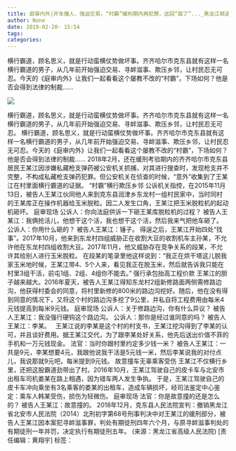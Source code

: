 ```yaml
---
title: 庭审内外|开车撞人、强迫交易，“村霸”缓刑期内再犯罪，这回“栽了”..._黑龙江频道
author: None
date: 2019-02-20- 15:54
tags: 
categories: 
---
```

横行霸道，顾名思义，就是行动蛮横仗势做坏事。齐齐哈尔市克东县就有这样一名横行霸道的男子，从几年前开始强迫交易、寻衅滋事、欺压乡邻，让村民忍无可忍。今天的《庭审内外》让我们一起看看这个屡教不改的“村霸”，下场如何？他是否会得到法律的制裁......
<!-- more -->
                
<img align="center" border="0" src="http://p2.ifengimg.com/a/2016/0810/204c433878d5cf9size1_w16_h16.png" />
                
            
横行霸道，顾名思义，就是行动蛮横仗势做坏事。齐齐哈尔市克东县就有这样一名横行霸道的男子，从几年前开始强迫交易、寻衅滋事、欺压乡邻，让村民忍无可忍。
横行霸道，顾名思义，就是行动蛮横仗势做坏事。齐齐哈尔市克东县就有这样一名横行霸道的男子，从几年前开始强迫交易、寻衅滋事、欺压乡邻，让村民忍无可忍。今天的《庭审内外》让我们一起看看这个屡教不改的“村霸”，下场如何？他是否会得到法律的制裁......
2018年2月，还在缓刑考验期内的齐齐哈尔市克东县居民王某江因涉嫌私藏枪支弹药被公安机关抓捕，对其进行搜查时，发现枪支并不完整，不构成私藏枪支弹药犯罪。但公安机关在侦查的时候，“意外”收集到了王某江在村里面横行霸道的证据。
“村霸”横行欺压乡邻
公诉机关指控，在2015年11月13日，被告人王某江伙同他人来到克东县润津乡东龙村一组村民家中，当时同村的王某库正在操作机器给玉米脱粒。因二人发生口角，王某江把玉米脱粒机的起动机砸坏。
庭审现场
公诉人：你向法庭供诉一下砸王某库脱粒机的过程？
被告人王某江：我俩抢活儿，他想干这个活，我也想干这个活，然后我来气把他车砸了。
公诉人：你用什么砸的？
被告人王某江：锤子。
得逞之后，王某江开始四处“找事”。2017年10月，他来到东龙村四组威胁正在收割大豆的收割机车主孙某，不允许他在东龙村四组收割大豆。2017年11月，他又威胁存在竞争关系的段某，不允许其给别人进行玉米脱粒。
在段某的笔录里他这样说到：“我正在烘干塔这儿脱我家玉米地时候，王某江带4、5个人来，看见我正在脱玉米，然后就告诉我只能在村里3组干活，前屯1组、2组、4组你不能去。”
强行承包抬高工程价款
王某江的胆子越来越大。2016年夏天，被告人王某江得知东龙村2组新修路面两侧需修路边沟，他获得村委会的同意，将村里新修的800米的路边沟挖好。随后，他在没有得到同意的情况下，又将这个村的路边沟多挖了9公里，并私自将工程费用由每米4元钱提高到每米9元钱。
庭审现场
公诉人：关于修路边沟，你有什么异议？
被告人王某江：我没强行硬钩这个路边沟。
公诉人：那你是经过谁同意的吗？
被告人王某江：李某。
 
王某江说的李某是这个村的村支书，王某江挖沟得到了李某的认可，并且谈好费用。据王某江交代，为了跟李某处好关系，他先后送出价值不菲的手机和一万元钱现金。
法官：当时你跟村里约定多少钱一米？
被告人王某江：一共是9元，李某想要4元，我跟他说我干活是5元钱一米，然后李某说我的对付点儿，我说那就9元吧，每米提到9元钱。
故意撞车无辜乘客受伤
王某江不仅横行乡里，还把这股霸道劲带出了村。2016年10月，王某江驾驶自己的皮卡车与北安市出租车司机娄某在路上相遇，因为错车两人发生争执。
于是，王某江驾驶自己的皮卡车冲向乘坐有3名乘客的娄某的出租车，造成车辆损坏，经司法鉴定中心鉴定：乘车人韩某受伤，损伤为轻微伤。
庭审现场
法官：你是故意撞的还是怎么的？
被告人王某江：故意撞的。
2018年12月，克东县人民法院宣判：撤销黑龙江省北安市人民法院（2014）北刑初字第68号刑事判决中对王某江的缓刑部分，被告人王某江因本案犯寻衅滋事罪，判处有期徒刑四年六个月，与原寻衅滋事判处的有期徒刑一年并罚，决定执行有期徒刑五年。
(来源：黑龙江省高级人民法院)
[责任编辑：黄翔宇]
标签：
 
             
